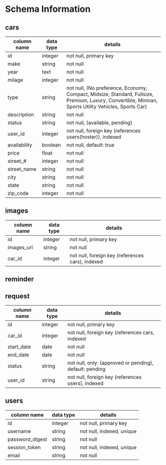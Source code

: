 # Schema Information

## cars
column name | data type | details
------------|-----------|-----------------------
id          | integer   | not null, primary key
make        | string    | not null
year        | text      | not null
milage      | integer   | not null
type        | string    | not null, (No preference, Economy, Compact, Midsize, Standard, Fullsize, Premium, Luxury, Convertible, Minivan, Sports Utility Vehicles, Sports Car)
description | string    | not null
status      | string    | not null, (available, pending)
user_id     | integer   | not null, foreign key (references users(hoster)), indexed
availability| boolean   | not null, default: true
price       | float     | not null
street_#    | integer   | not null
street_name | string    | not null
city        | string    | not null
state       | string    | not null
zip_code    | integer   | not null

## images
column name | data type | details
------------|-----------|-----------------------
id          | integer   | not null, primary key
images_url  | string    | not null
car_id      | integer   | not null, foreign key (references cars), indexed


<!-- ## location
column name | data type | details
------------|-----------|-----------------------
id          | integer   | not null, primary key
user_id     | integer   | not null, foreign key (references users), indexed
street_#    | integer   | not null
street_name | string    | not null
city        | string    | not null
state       | string    | not null
zip_code    | integer   | not null -->




## reminder
<!-- column name | data type | details
------------|-----------|-----------------------
id          | integer   | not null, primary key
user_id     | integer   | not null, foreign key (references users), indexed
car_id      | integer   | not null, foreign key (references cars), indexed
date        | datetime  | not null
type        | string    | not null
prev_id     | integer   | foreign key (references reminders), indexed -->

## request
column name | data type | details
------------|-----------|-----------------------
id          | integer   | not null, primary key
car_id      | integer   | not null, foreign key (references cars, indexed
start_date  | date      | not null
end_date    | date      | not null
status      | string    | not null, only: (approved or pending), default: pending
user_id     | string    | not null, foreign key (references users), indexed

<!-- ## review
column name | data type | details
------------|-----------|-----------------------
id          | integer   | not null, primary key
description | text      |
user_id     | integer   | not null, foreign key (references users(hoster)), indexed
car_id      | integer   | not null, foreign key (references cars), indexed -->

## users
column name     | data type | details
----------------|-----------|-----------------------
id              | integer   | not null, primary key
username        | string    | not null, indexed, unique
password_digest | string    | not null
session_token   | string    | not null, indexed, unique
email           | string    | not null
